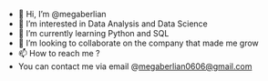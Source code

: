 - 👋 Hi, I’m @megaberlian
- 👀 I’m interested in Data Analysis and Data Science
- 🌱 I’m currently learning Python and SQL
- 💞️ I’m looking to collaborate on the company that made me grow
- 📫 How to reach me ?
- You can contact me via email @megaberlian0606@gmail.com

<!---
megaberlian/megaberlian is a ✨ special ✨ repository because its `README.md` (this file) appears on your GitHub profile.
You can click the Preview link to take a look at your changes.
--->
